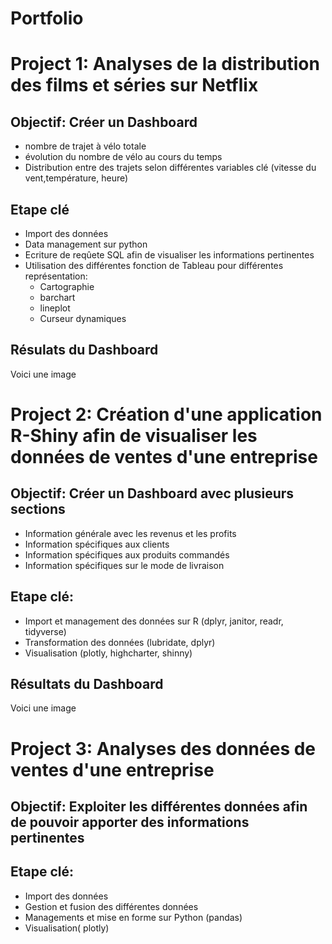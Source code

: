 # Portfolio
# Project 1: Analyses de la distribution des films et séries sur Netflix

## Objectif: Créer un Dashboard 
- nombre de trajet à vélo totale
- évolution du nombre de vélo au cours du temps
- Distribution entre des trajets selon différentes variables clé (vitesse du vent,température, heure)

## Etape clé
- Import des données 
- Data management sur python
- Ecriture de reqûete SQL afin de visualiser les informations pertinentes 
- Utilisation des différentes fonction de Tableau pour différentes représentation:
  - Cartographie
  - barchart
  - lineplot
  - Curseur dynamiques
 
## Résulats du Dashboard 
Voici une image


# Project 2: Création d'une application R-Shiny afin de visualiser les données de ventes d'une entreprise

## Objectif: Créer un Dashboard avec plusieurs sections
- Information générale avec les revenus et les profits
- Information spécifiques aux clients
- Information spécifiques aux produits commandés
- Information spécifiques sur le mode de livraison

## Etape clé:
- Import et management des données sur R  (dplyr, janitor, readr, tidyverse)
- Transformation des données (lubridate, dplyr)
- Visualisation (plotly, highcharter, shinny)

## Résultats du Dashboard

Voici une image

# Project 3: Analyses des données de ventes d'une entreprise

## Objectif: Exploiter les différentes données afin de pouvoir apporter des informations pertinentes

## Etape clé:
- Import des données
- Gestion et fusion des différentes données
- Managements et mise en forme sur Python (pandas)
- Visualisation( plotly)


